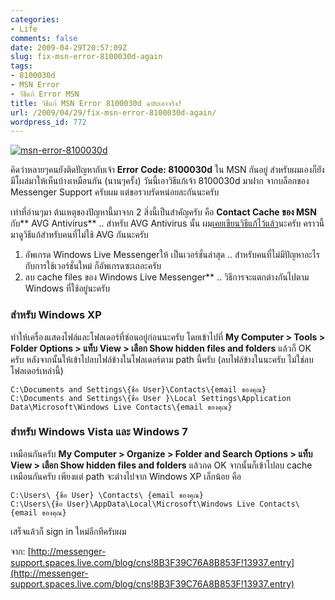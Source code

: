 ```yaml
---
categories:
- Life
comments: false
date: 2009-04-29T20:57:09Z
slug: fix-msn-error-8100030d-again
tags:
- 8100030d
- MSN Error
- วีธีแก้ Error MSN
title: วิธีแก้ MSN Error 8100030d ฉบับเอาจริง!
url: /2009/04/29/fix-msn-error-8100030d-again/
wordpress_id: 772
---
```


[![msn-error-8100030d](https://armno.in.th/wp-content/uploads/2009/04/msnerror8100030d-thumb.gif)](https://armno.in.th/wp-content/uploads/2009/04/msnerror8100030d.gif)

คิดว่าหลายๆคนยังติดปัญหากับเจ้า **Error Code: 8100030d** ใน MSN กันอยู่ สำหรับผมเองก็ยังมีโผล่มาให้เห็นบ้างเหมือนกัน (นานๆครั้ง) วันนี้เอาวิธีแก้เจ้า 8100030d มาฝาก จากบล็อกของ Messenger Support ครับผม แต่ขอรวบรัดหน่อยละกันนะครับ

เท่าที่อ่านๆมา ต้นเหตุของปัญหานี้มาจาก 2 สิ่งนี้เป็นสำคัญครับ คือ **Contact Cache ของ MSN** กับ** AVG Antivirus** .. สำหรับ AVG Antivirus นั้น ผม[เคยเขียนวิธีแก้ไว้แล้ว](https://armno.in.th/20081220/error-8100030d-%e0%b9%83%e0%b8%99-windows-live-messenger-2009)นะครับ คราวนี้มาดูวิธีแก้สำหรับคนที่ไม่ใช้ AVG กันนะครับ

1. อัพเกรด Windows Live Messengerให้ เป็นเวอร์ชั่นล่าสุด .. สำหรับคนที่ไม่มีปัญหาอะไรกับการใช้เวอร์ชั่นใหม่ ก็อัพเกรดซะเถอะครับ
2. ลบ cache files ของ Windows Live Messenger** .. วิธีการจะแตกต่างกันไปตาม Windows ที่ใช้อยู่นะครับ

### สำหรับ Windows XP

ทำให้เครื่องแสดงไฟล์และโฟลเดอร์ที่ซ่อนอยู่ก่อนนะครับ โดยเข้าไปที่ **My Computer > Tools > Folder Options > แท็บ View > เลือก Show hidden files and folders** แล้วก็ OK ครับ หลังจากนั้นให้เข้าไปลบไฟล์ข้างในโฟลเดอร์ตาม path นี้ครับ (ลบไฟล์ข้างในนะครับ ไม่ใช่ลบโฟลเดอร์เหล่านี้)

    C:\Documents and Settings\{ชื่อ User}\Contacts\{email ของคุณ}
    C:\Documents and Settings\{ชื่อ User }\Local Settings\Application Data\Microsoft\Windows Live Contacts\{email ของคุณ}

### สำหรับ Windows Vista และ Windows 7

เหมือนกันครับ **My Computer > Organize > Folder and Search Options > แท็บ View > เลือก Show hidden files and folders** แล้วกด OK จากนั้นก็เข้าไปลบ cache เหมือนกันครับ เพียงแต่ path จะต่างไปจาก Windows XP เล็กน้อย คือ

    C:\Users\ {ชื่อ User} \Contacts\ {email ของคุณ}
    C:\Users\{ชื่อ User}\AppData\Local\Microsoft\Windows Live Contacts\{email ของคุณ}

เสร็จแล้วก็ sign in ใหม่อีกทีครับผม

จาก: [http://messenger-support.spaces.live.com/blog/cns!8B3F39C76A8B853F!13937.entry](http://messenger-support.spaces.live.com/blog/cns!8B3F39C76A8B853F!13937.entry)
